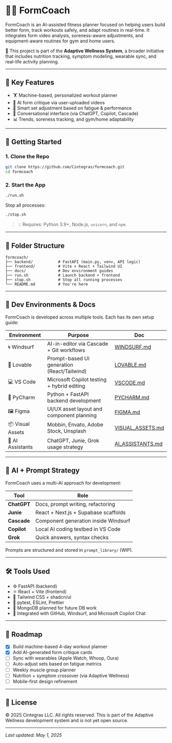 # 🏋️‍♂️ FormCoach

FormCoach is an AI-assisted fitness planner focused on helping users build better form, track workouts safely, and adapt routines in real-time. It integrates form video analysis, soreness-aware adjustments, and equipment-aware routines for gym and home users.

🧠 This project is part of the **Adaptive Wellness System**, a broader initiative that includes nutrition tracking, symptom modeling, wearable sync, and real-life activity planning.

---

## 🔧 Key Features

- 🏋️ Machine-based, personalized workout planner
- 🧠 AI form critique via user-uploaded videos
- 🔁 Smart set adjustment based on fatigue & performance
- 💬 Conversational interface (via ChatGPT, Copilot, Cascade)
- 📊 Trends, soreness tracking, and gym/home adaptability

---

## 🚀 Getting Started

### 1. Clone the Repo

```bash
git clone https://github.com/Cintegras/formcoach.git
cd formcoach
```

### 2. Start the App

```bash
./run.sh
```

Stop all processes:

```bash
./stop.sh
```

> 💡 Requires: Python 3.9+, Node.js, `uvicorn`, and `npm`.

---

## 📁 Folder Structure

```
formcoach/
├── backend/           # FastAPI (main.py, venv, API logic)
├── frontend/          # Vite + React + Tailwind UI
├── docs/              # Dev environment guides
├── run.sh             # Launch backend + frontend
├── stop.sh            # Stop all running processes
└── README.md          # You're here
```

---

## 🧭 Dev Environments & Docs

FormCoach is developed across multiple tools. Each has its own setup guide:

| Environment           | Purpose                                     | Doc                                |
|-----------------------|---------------------------------------------|-------------------------------------|
| 🌀 Windsurf           | AI-in-editor via Cascade + Git workflows    | [WINDSURF.md](docs/WINDSURF.md)     |
| 🎨 Lovable            | Prompt-based UI generation (React/Tailwind) | [LOVABLE.md](docs/LOVABLE.md)       |
| 💻 VS Code            | Microsoft Copilot testing + hybrid editing  | [VSCODE.md](docs/VSCODE.md)         |
| 🧠 PyCharm            | Python + FastAPI backend development        | [PYCHARM.md](docs/PYCHARM.md)       |
| 🖼 Figma              | UI/UX asset layout and component planning   | [FIGMA.md](docs/FIGMA.md)           |
| 📦 Visual Assets     | Mobbin, Envato, Adobe Stock, Unsplash       | [VISUAL_ASSETS.md](docs/VISUAL_ASSETS.md) |
| 🤖 AI Assistants     | ChatGPT, Junie, Grok usage strategy         | [AI_ASSISTANTS.md](docs/AI_ASSISTANTS.md) |

---

## 🧠 AI + Prompt Strategy

FormCoach uses a multi-AI approach for development:

| Tool         | Role                                 |
|--------------|--------------------------------------|
| **ChatGPT**  | Docs, prompt writing, refactoring    |
| **Junie**    | React + Next.js + Supabase scaffolds |
| **Cascade**  | Component generation inside Windsurf |
| **Copilot**  | Local AI coding testbed in VS Code   |
| **Grok**     | Quick answers, syntax checks         |

Prompts are structured and stored in `prompt_library/` (WIP).

---

## 🛠 Tools Used

- ⚙️ FastAPI (backend)
- ⚛️ React + Vite (frontend)
- 🎨 Tailwind CSS + shadcn/ui
- 🧪 pytest, ESLint, Prettier
- 🧱 MongoDB planned for future DB work
- 🔗 Integrated with GitHub, Windsurf, and Microsoft Copilot Chat

---

## 🌱 Roadmap

- [x] Build machine-based 4-day workout planner
- [x] Add AI-generated form critique cards
- [ ] Sync with wearables (Apple Watch, Whoop, Oura)
- [ ] Auto-adjust sets based on fatigue metrics
- [ ] Weekly muscle group planner
- [ ] Nutrition + symptom crossover (via Adaptive Wellness)
- [ ] Mobile-first design refinement

---

## 📜 License

© 2025 Cintegras LLC. All rights reserved. This is part of the Adaptive Wellness development system and is not yet open source.

---

_Last updated: May 1, 2025_